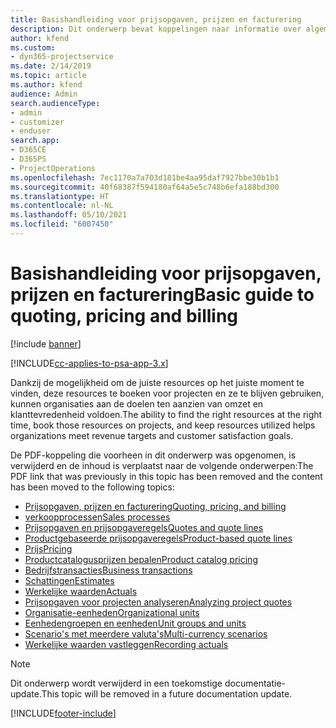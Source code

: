 ```yaml
---
title: Basishandleiding voor prijsopgaven, prijzen en facturering
description: Dit onderwerp bevat koppelingen naar informatie over algemene prijsopgaven, prijzen en facturen in Project Service Automation.
author: kfend
ms.custom:
- dyn365-projectservice
ms.date: 2/14/2019
ms.topic: article
ms.author: kfend
audience: Admin
search.audienceType:
- admin
- customizer
- enduser
search.app:
- D365CE
- D365PS
- ProjectOperations
ms.openlocfilehash: 7ec1170a7a703d181be4aa95daf7927bbe30b1b1
ms.sourcegitcommit: 40f68387f594180af64a5e5c748b6efa188bd300
ms.translationtype: HT
ms.contentlocale: nl-NL
ms.lasthandoff: 05/10/2021
ms.locfileid: "6007450"
---
```

# <a name="basic-guide-to-quoting-pricing-and-billing"></a><span data-ttu-id="fb7f3-103">Basishandleiding voor prijsopgaven, prijzen en facturering</span><span class="sxs-lookup"><span data-stu-id="fb7f3-103">Basic guide to quoting, pricing and billing</span></span>

[!include [banner](../../includes/psa-now-project-operations.md)]

[!INCLUDE[cc-applies-to-psa-app-3.x](../../includes/cc-applies-to-psa-app-3x.md)]

<span data-ttu-id="fb7f3-104">Dankzij de mogelijkheid om de juiste resources op het juiste moment te vinden, deze resources te boeken voor projecten en ze te blijven gebruiken, kunnen organisaties aan de doelen ten aanzien van omzet en klanttevredenheid voldoen.</span><span class="sxs-lookup"><span data-stu-id="fb7f3-104">The ability to find the right resources at the right time, book those resources on projects, and keep resources utilized helps organizations meet revenue targets and customer satisfaction goals.</span></span> 

<span data-ttu-id="fb7f3-105">De PDF-koppeling die voorheen in dit onderwerp was opgenomen, is verwijderd en de inhoud is verplaatst naar de volgende onderwerpen:</span><span class="sxs-lookup"><span data-stu-id="fb7f3-105">The PDF link that was previously in this topic has been removed and the content has been moved to the following topics:</span></span>

- [<span data-ttu-id="fb7f3-106">Prijsopgaven, prijzen en facturering</span><span class="sxs-lookup"><span data-stu-id="fb7f3-106">Quoting, pricing, and billing</span></span>](../quote-bill-price.md)
- [<span data-ttu-id="fb7f3-107">verkoopprocessen</span><span class="sxs-lookup"><span data-stu-id="fb7f3-107">Sales processes</span></span>](../basic-sales-process.md)
- [<span data-ttu-id="fb7f3-108">Prijsopgaven en prijsopgaveregels</span><span class="sxs-lookup"><span data-stu-id="fb7f3-108">Quotes and quote lines</span></span>](../basic-quote-lines.md)
- [<span data-ttu-id="fb7f3-109">Productgebaseerde prijsopgaveregels</span><span class="sxs-lookup"><span data-stu-id="fb7f3-109">Product-based quote lines</span></span>](../product-based-quote-lines.md)
- [<span data-ttu-id="fb7f3-110">Prijs</span><span class="sxs-lookup"><span data-stu-id="fb7f3-110">Pricing</span></span>](../basic-pricing.md)
- [<span data-ttu-id="fb7f3-111">Productcatalogusprijzen bepalen</span><span class="sxs-lookup"><span data-stu-id="fb7f3-111">Product catalog pricing</span></span>](../product-catalog-pricing.md)
- [<span data-ttu-id="fb7f3-112">Bedrijfstransacties</span><span class="sxs-lookup"><span data-stu-id="fb7f3-112">Business transactions</span></span>](../basic-business-transactions.md)
- [<span data-ttu-id="fb7f3-113">Schattingen</span><span class="sxs-lookup"><span data-stu-id="fb7f3-113">Estimates</span></span>](../estimates.md)
- [<span data-ttu-id="fb7f3-114">Werkelijke waarden</span><span class="sxs-lookup"><span data-stu-id="fb7f3-114">Actuals</span></span>](../actuals.md)
- [<span data-ttu-id="fb7f3-115">Prijsopgaven voor projecten analyseren</span><span class="sxs-lookup"><span data-stu-id="fb7f3-115">Analyzing project quotes</span></span>](../basic-analyzing-quotes.md)
- [<span data-ttu-id="fb7f3-116">Organisatie-eenheden</span><span class="sxs-lookup"><span data-stu-id="fb7f3-116">Organizational units</span></span>](../advanced-organizational.md)
- [<span data-ttu-id="fb7f3-117">Eenhedengroepen en eenheden</span><span class="sxs-lookup"><span data-stu-id="fb7f3-117">Unit groups and units</span></span>](../advanced-units.md)
- [<span data-ttu-id="fb7f3-118">Scenario's met meerdere valuta's</span><span class="sxs-lookup"><span data-stu-id="fb7f3-118">Multi-currency scenarios</span></span>](../advanced-currency.md)
- [<span data-ttu-id="fb7f3-119">Werkelijke waarden vastleggen</span><span class="sxs-lookup"><span data-stu-id="fb7f3-119">Recording actuals</span></span>](../advanced-actuals.md)

> [!NOTE]
> <span data-ttu-id="fb7f3-120">Dit onderwerp wordt verwijderd in een toekomstige documentatie-update.</span><span class="sxs-lookup"><span data-stu-id="fb7f3-120">This topic will be removed in a future documentation update.</span></span> 


[!INCLUDE[footer-include](../../includes/footer-banner.md)]
